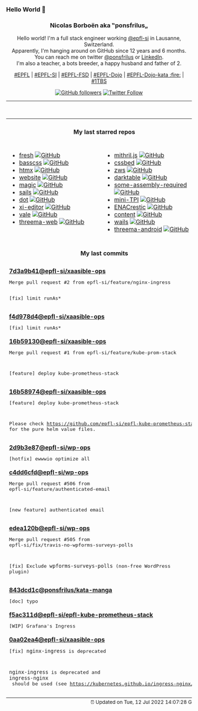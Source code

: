 ### Hello World 👋

<p align="center">
  <!-- use https://avatars.githubusercontent.com/u/176002?v=4 for your default github picture 
  <img src="https://raw.githubusercontent.com/ponsfrilus/ponsfrilus/master/img/ponsfrilus.png" title="Nicolas Borboën aka ‟ponsfrilus„" alt="Nicolas Borboën aka ‟ponsfrilus„" /> -->
  <h3 align="center">
    Nicolas Borboën aka ‟ponsfrilus„
  </h3>
  <p align="center">
    Hello world! I'm a full stack engineer working <a href="https://github.com/epfl-si">@epfl-si</a> in Lausanne, Switzerland.
    <br />Apparently, I'm hanging around on GitHub since 12 years and 6 months.
    <br />You can reach me on twitter <a href="https://twitter.com/ponsfrilus">@ponsfrilus</a> or <a href="http://linkedin.com/in/nicolasborboen">LinkedIn</a>.
    <br />I'm also a teacher, a bots breeder, a happy husband and father of 2.
  </p>
  <p align="center">
    <a href="https://www.epfl.ch">#EPFL</a> | 
    <a href="https://github.com/epfl-si/">#EPFL-SI</a> | 
    <a href="https://github.com/epfl-fsd">#EPFL-FSD</a> | 
    <a href="https://github.com/topics/epfl-dojo">#EPFL-Dojo</a> | 
    <a href="https://github.com/topics/epfl-dojo-kata">#EPFL-Dojo-kata :fire:</a> | 
    <a href="https://en.wikipedia.org/wiki/Indentation_style#Variant:_1TBS_(OTBS)">#1TBS</a>
  </p>
  <p align="center">
    <a href="https://github.com/ponsfrilus"><img alt="GitHub followers" src="https://img.shields.io/github/followers/ponsfrilus?label=Follow%20me%20on%20github&style=social"></a>
    <a href="https://twitter.com/ponsfrilus"><img alt="Twitter Follow" src="https://img.shields.io/twitter/follow/ponsfrilus?label=follow%20me%20on%20twitter&style=social"></a>
  </p>
  </p><hr><table align="center">
<tr>
<td colspan="2" align="center"><h4>My last starred repos</h4></td>
</tr>
<tr>
<td valign="top">
<ul>
<li>
<a href="https://github.com/denoland/fresh" title="The next-gen web framework." target="_blank">fresh</a>&nbsp;<a href="https://github.com/denoland/fresh" title="The next-gen web framework." target="_blank"><img src="https://img.shields.io/github/stars/denoland/fresh?style=social" alt="GitHub"></a>
</li>
<li>
<a href="https://github.com/basscss/basscss" title="Low-level CSS Toolkit – the original Functional/Utility/Atomic CSS library" target="_blank">basscss</a>&nbsp;<a href="https://github.com/basscss/basscss" title="Low-level CSS Toolkit – the original Functional/Utility/Atomic CSS library" target="_blank"><img src="https://img.shields.io/github/stars/basscss/basscss?style=social" alt="GitHub"></a>
</li>
<li>
<a href="https://github.com/bigskysoftware/htmx" title="</> htmx - high power tools for HTML" target="_blank">htmx</a>&nbsp;<a href="https://github.com/bigskysoftware/htmx" title="</> htmx - high power tools for HTML" target="_blank"><img src="https://img.shields.io/github/stars/bigskysoftware/htmx?style=social" alt="GitHub"></a>
</li>
<li>
<a href="https://github.com/zws-im/website" title="Website for ZWS" target="_blank">website</a>&nbsp;<a href="https://github.com/zws-im/website" title="Website for ZWS" target="_blank"><img src="https://img.shields.io/github/stars/zws-im/website?style=social" alt="GitHub"></a>
</li>
<li>
<a href="https://github.com/nettlep/magic" title="Scanner for decks of cards with bar codes printed on card edges" target="_blank">magic</a>&nbsp;<a href="https://github.com/nettlep/magic" title="Scanner for decks of cards with bar codes printed on card edges" target="_blank"><img src="https://img.shields.io/github/stars/nettlep/magic?style=social" alt="GitHub"></a>
</li>
<li>
<a href="https://github.com/balderdashy/sails" title="Realtime MVC Framework for Node.js" target="_blank">sails</a>&nbsp;<a href="https://github.com/balderdashy/sails" title="Realtime MVC Framework for Node.js" target="_blank"><img src="https://img.shields.io/github/stars/balderdashy/sails?style=social" alt="GitHub"></a>
</li>
<li>
<a href="https://github.com/sensity-ai/dot" title="The Deepfake Offensive Toolkit" target="_blank">dot</a>&nbsp;<a href="https://github.com/sensity-ai/dot" title="The Deepfake Offensive Toolkit" target="_blank"><img src="https://img.shields.io/github/stars/sensity-ai/dot?style=social" alt="GitHub"></a>
</li>
<li>
<a href="https://github.com/xi-editor/xi-editor" title="A modern editor with a backend written in Rust." target="_blank">xi-editor</a>&nbsp;<a href="https://github.com/xi-editor/xi-editor" title="A modern editor with a backend written in Rust." target="_blank"><img src="https://img.shields.io/github/stars/xi-editor/xi-editor?style=social" alt="GitHub"></a>
</li>
<li>
<a href="https://github.com/errata-ai/vale" title=":pencil: A syntax-aware linter for prose built with speed and extensibility in mind." target="_blank">vale</a>&nbsp;<a href="https://github.com/errata-ai/vale" title=":pencil: A syntax-aware linter for prose built with speed and extensibility in mind." target="_blank"><img src="https://img.shields.io/github/stars/errata-ai/vale?style=social" alt="GitHub"></a>
</li>
<li>
<a href="https://github.com/threema-ch/threema-web" title="The Threema Web application." target="_blank">threema-web</a>&nbsp;<a href="https://github.com/threema-ch/threema-web" title="The Threema Web application." target="_blank"><img src="https://img.shields.io/github/stars/threema-ch/threema-web?style=social" alt="GitHub"></a>
</li>
</ul>
<img width="450" height="1" /></td>
<td valign="top">
<ul>
<li>
<a href="https://github.com/MithrilJS/mithril.js" title="A JavaScript Framework for Building Brilliant Applications" target="_blank">mithril.js</a>&nbsp;<a href="https://github.com/MithrilJS/mithril.js" title="A JavaScript Framework for Building Brilliant Applications" target="_blank"><img src="https://img.shields.io/github/stars/MithrilJS/mithril.js?style=social" alt="GitHub"></a>
</li>
<li>
<a href="https://github.com/ubershmekel/cssbed" title="Test bed for simple css resets that make your static page nice without classes." target="_blank">cssbed</a>&nbsp;<a href="https://github.com/ubershmekel/cssbed" title="Test bed for simple css resets that make your static page nice without classes." target="_blank"><img src="https://img.shields.io/github/stars/ubershmekel/cssbed?style=social" alt="GitHub"></a>
</li>
<li>
<a href="https://github.com/zws-im/zws" title="Shorten URLs using invisible spaces" target="_blank">zws</a>&nbsp;<a href="https://github.com/zws-im/zws" title="Shorten URLs using invisible spaces" target="_blank"><img src="https://img.shields.io/github/stars/zws-im/zws?style=social" alt="GitHub"></a>
</li>
<li>
<a href="https://github.com/darktable-org/darktable" title="darktable is an open source photography workflow application and raw developer" target="_blank">darktable</a>&nbsp;<a href="https://github.com/darktable-org/darktable" title="darktable is an open source photography workflow application and raw developer" target="_blank"><img src="https://img.shields.io/github/stars/darktable-org/darktable?style=social" alt="GitHub"></a>
</li>
<li>
<a href="https://github.com/hackclub/some-assembly-required" title="An approachable introduction to assembly." target="_blank">some-assembly-required</a>&nbsp;<a href="https://github.com/hackclub/some-assembly-required" title="An approachable introduction to assembly." target="_blank"><img src="https://img.shields.io/github/stars/hackclub/some-assembly-required?style=social" alt="GitHub"></a>
</li>
<li>
<a href="https://github.com/SaphireVert/mini-TPI" title="null" target="_blank">mini-TPI</a>&nbsp;<a href="https://github.com/SaphireVert/mini-TPI" title="null" target="_blank"><img src="https://img.shields.io/github/stars/SaphireVert/mini-TPI?style=social" alt="GitHub"></a>
</li>
<li>
<a href="https://github.com/EPFL-ENAC/ENACrestic" title="Simplify Ubuntu users to use restic for their desktop backup" target="_blank">ENACrestic</a>&nbsp;<a href="https://github.com/EPFL-ENAC/ENACrestic" title="Simplify Ubuntu users to use restic for their desktop backup" target="_blank"><img src="https://img.shields.io/github/stars/EPFL-ENAC/ENACrestic?style=social" alt="GitHub"></a>
</li>
<li>
<a href="https://github.com/mdn/content" title="The content behind MDN Web Docs" target="_blank">content</a>&nbsp;<a href="https://github.com/mdn/content" title="The content behind MDN Web Docs" target="_blank"><img src="https://img.shields.io/github/stars/mdn/content?style=social" alt="GitHub"></a>
</li>
<li>
<a href="https://github.com/wailsapp/wails" title="Create beautiful applications using Go" target="_blank">wails</a>&nbsp;<a href="https://github.com/wailsapp/wails" title="Create beautiful applications using Go" target="_blank"><img src="https://img.shields.io/github/stars/wailsapp/wails?style=social" alt="GitHub"></a>
</li>
<li>
<a href="https://github.com/threema-ch/threema-android" title="Threema App for Android." target="_blank">threema-android</a>&nbsp;<a href="https://github.com/threema-ch/threema-android" title="Threema App for Android." target="_blank"><img src="https://img.shields.io/github/stars/threema-ch/threema-android?style=social" alt="GitHub"></a>
</li>
</ul>
<img width="450" height="1" /></td>
</tr>
<tr>
<td colspan="2" align="center"><h4>My last commits</h4></td>
</tr>
<tr>
        <td colspan="2">
          <div><strong><a href="https://api.github.com/repos/epfl-si/xaasible-ops/commits/7d3a9b41904e7c65c07dbd00d4d4b1a60b69457c" title="2022-07-11T12:55:36.000+02:00" target="_blank">7d3a9b41</a><a href="https://github.com/epfl-si">@epfl-si</a><a href="https://github.com/epfl-si/xaasible-ops" title="The Ansible “ops” to set up and operate a full-stack TKGI Kubernetes cluster for building and testing">/xaasible-ops</a></strong></div>
          <pre>Merge pull request #2 from epfl-si/feature/nginx-ingress

[fix] limit runAs*</pre>
        </td>
        </tr><tr>
        <td colspan="2">
          <div><strong><a href="https://api.github.com/repos/epfl-si/xaasible-ops/commits/f4d978d4ac8710d9a7adadd01874b9c53758e2eb" title="2022-07-11T12:55:11.000+02:00" target="_blank">f4d978d4</a><a href="https://github.com/epfl-si">@epfl-si</a><a href="https://github.com/epfl-si/xaasible-ops" title="The Ansible “ops” to set up and operate a full-stack TKGI Kubernetes cluster for building and testing">/xaasible-ops</a></strong></div>
          <pre>[fix] limit runAs*</pre>
        </td>
        </tr><tr>
        <td colspan="2">
          <div><strong><a href="https://api.github.com/repos/epfl-si/xaasible-ops/commits/16b59130165db6cc2cc54be97014fb631a24bd90" title="2022-07-11T09:52:23.000+02:00" target="_blank">16b59130</a><a href="https://github.com/epfl-si">@epfl-si</a><a href="https://github.com/epfl-si/xaasible-ops" title="The Ansible “ops” to set up and operate a full-stack TKGI Kubernetes cluster for building and testing">/xaasible-ops</a></strong></div>
          <pre>Merge pull request #1 from epfl-si/feature/kube-prom-stack

[feature] deploy kube-prometheus-stack</pre>
        </td>
        </tr><tr>
        <td colspan="2">
          <div><strong><a href="https://api.github.com/repos/epfl-si/xaasible-ops/commits/16b589743f0c71033183b2738dd2b2d90e61afcd" title="2022-07-11T09:51:17.000+02:00" target="_blank">16b58974</a><a href="https://github.com/epfl-si">@epfl-si</a><a href="https://github.com/epfl-si/xaasible-ops" title="The Ansible “ops” to set up and operate a full-stack TKGI Kubernetes cluster for building and testing">/xaasible-ops</a></strong></div>
          <pre>[feature] deploy kube-prometheus-stack

Please check https://github.com/epfl-si/epfl-kube-prometheus-stack for 
the pure helm value files.</pre>
        </td>
        </tr><tr>
        <td colspan="2">
          <div><strong><a href="https://api.github.com/repos/epfl-si/wp-ops/commits/2d9b3e87e8504a1f4cc749b92f20e72f77a713c3" title="2022-07-07T18:57:37.000+02:00" target="_blank">2d9b3e87</a><a href="https://github.com/epfl-si">@epfl-si</a><a href="https://github.com/epfl-si/wp-ops" title="DevOps infrastructure for the WordPress-at-EFPL project">/wp-ops</a></strong></div>
          <pre>[hotfix] ewwwio optimize all</pre>
        </td>
        </tr><tr>
        <td colspan="2">
          <div><strong><a href="https://api.github.com/repos/epfl-si/wp-ops/commits/c4dd6cfd1c179cee990ba0d98c03a9dd5affc958" title="2022-07-07T18:53:55.000+02:00" target="_blank">c4dd6cfd</a><a href="https://github.com/epfl-si">@epfl-si</a><a href="https://github.com/epfl-si/wp-ops" title="DevOps infrastructure for the WordPress-at-EFPL project">/wp-ops</a></strong></div>
          <pre>Merge pull request #506 from epfl-si/feature/authenticated-email

[new feature] authenticated email</pre>
        </td>
        </tr><tr>
        <td colspan="2">
          <div><strong><a href="https://api.github.com/repos/epfl-si/wp-ops/commits/edea120be86d4fdd43e71309a6fb46e83f05e78b" title="2022-07-07T18:53:37.000+02:00" target="_blank">edea120b</a><a href="https://github.com/epfl-si">@epfl-si</a><a href="https://github.com/epfl-si/wp-ops" title="DevOps infrastructure for the WordPress-at-EFPL project">/wp-ops</a></strong></div>
          <pre>Merge pull request #505 from epfl-si/fix/travis-no-wpforms-surveys-polls

[fix] Exclude `wpforms-surveys-polls` (non-free WordPress plugin)</pre>
        </td>
        </tr><tr>
        <td colspan="2">
          <div><strong><a href="https://api.github.com/repos/ponsfrilus/kata-manga/commits/843dcd1cf63e4540992c6f29621f87f7c96a0727" title="2022-07-07T14:13:31.000+02:00" target="_blank">843dcd1c</a><a href="https://github.com/ponsfrilus">@ponsfrilus</a><a href="https://github.com/ponsfrilus/kata-manga" title="Kata / TPI blanc destiné aux apprentis informaticiens CFC en voie développement d'applications.">/kata-manga</a></strong></div>
          <pre>[doc] typo</pre>
        </td>
        </tr><tr>
        <td colspan="2">
          <div><strong><a href="https://api.github.com/repos/epfl-si/epfl-kube-prometheus-stack/commits/f5ac311de1e94aa3a8b638cde9cd98f2867e9bec" title="2022-07-06T17:11:50.000+02:00" target="_blank">f5ac311d</a><a href="https://github.com/epfl-si">@epfl-si</a><a href="https://github.com/epfl-si/epfl-kube-prometheus-stack" title="null">/epfl-kube-prometheus-stack</a></strong></div>
          <pre>[WIP] Grafana's Ingress</pre>
        </td>
        </tr><tr>
        <td colspan="2">
          <div><strong><a href="https://api.github.com/repos/epfl-si/xaasible-ops/commits/0aa02ea4cb2dabe5e5cf6b3d49219e8a486215cb" title="2022-07-06T17:09:04.000+02:00" target="_blank">0aa02ea4</a><a href="https://github.com/epfl-si">@epfl-si</a><a href="https://github.com/epfl-si/xaasible-ops" title="The Ansible “ops” to set up and operate a full-stack TKGI Kubernetes cluster for building and testing">/xaasible-ops</a></strong></div>
          <pre>[fix] `nginx-ingress` is deprecated

`nginx-ingress` is deprecated and `ingress-nginx` should be used (see 
https://kubernetes.github.io/ingress-nginx/)</pre>
        </td>
        </tr><tfoot>
<tr>
<td colspan="2" align="right">
<img width="900" height="1" />
<small>⏰ Updated on Tue, 12 Jul 2022 14:07:28 GMT</small>
</td>
</tr>
</tfoot>
<br />
</table>
